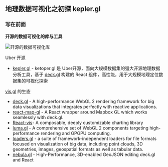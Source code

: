 ## 地理数据可视化之初探 kepler.gl

### 写在前面

**开源的数据可视化的库与工具**

![开源的数据可视化库](https://tva1.sinaimg.cn/large/008eGmZEgy1gnn1geja7zj319y0l5ado.jpg)



Uber 开源

- [kepler.gl](https://github.com/keplergl/kepler.gl) - ketoper.gl 是 Uber开源，面向大规模数据集的强大开源地理数据分析工具，基于 [deck.gl](https://link.zhihu.com/?target=http%3A//uber.github.io/deck.gl/%23/) 构建的 React 组件，高性能，用于大规模地理定位数据集的可视化探索



[vis.gl](https://vis.gl/) 的生态

- [deck.gl](https://deck.gl/) - A high-performance WebGL 2 rendering framework for big data visualizations that integrates perfectly with reactive applications.
- [react-map-gl](https://visgl.github.io/react-map-gl/) - A React wrapper around Mapbox GL which works seamlessly with deck.gl.
- [React-vis](https://github.com/uber/react-vis)- A composable, deeply customizable charting library
- [luma.gl](https://luma.gl/) - A comprehensive set of WebGL 2 components targeting high-performance rendering and GPGPU computing.
- [loaders.gl](https://loaders.gl/) - a suite of framework-independent loaders for file formats focused on visualization of big data, including point clouds, 3D geometries, images, geospatial formats as well as tabular data.
- [nebula.gl](https://nebula.gl/) - High-Performance, 3D-enabled GeoJSON editing deck.gl and React



